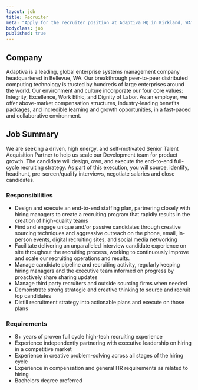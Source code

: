 ```yaml
---
layout: job
title: Recruiter
meta: "Apply for the recruiter position at Adaptiva HQ in Kirkland, WA"
bodyclass: job
published: true
---
```

## Company
Adaptiva is a leading, global enterprise systems management company headquartered in Bellevue, WA. Our breakthrough peer-to-peer distributed computing technology is trusted by hundreds of large enterprises around the world. Our environment and culture incorporate our four core values: Integrity, Excellence, Work Ethic, and Dignity of Labor. As an employer, we offer above-market compensation structures, industry-leading benefits packages, and incredible learning and growth opportunities, in a fast-paced and collaborative environment.

## Job Summary
We are seeking a driven, high energy, and self-motivated Senior Talent Acquisition Partner to help us scale our Development team for product growth. The candidate will design, own, and execute the end-to-end full-cycle recruiting strategy. As part of this execution, you will source, identify, headhunt, pre-screen/qualify interviews, negotiate salaries and close candidates.

### Responsibilities
* Design and execute an end-to-end staffing plan, partnering closely with hiring managers to create a recruiting program that rapidly results in the creation of high-quality teams
* Find and engage unique and/or passive candidates through creative sourcing techniques and aggressive outreach on the phone, email, in-person events, digital recruiting sites, and social media networking
* Facilitate delivering an unparalleled interview candidate experience on site throughout the recruiting process, working to continuously improve and scale our recruiting operations and results.
* Manage candidate pipeline and recruiting activity, regularly keeping hiring managers and the executive team informed on progress by proactively share sharing updates
* Manage third party recruiters and outside sourcing firms when needed
* Demonstrate strong strategic and creative thinking to source and recruit top candidates
* Distill recruitment strategy into actionable plans and execute on those plans

### Requirements
* 8+ years of proven full cycle high-tech recruiting experience
* Experience independently partnering with executive leadership on hiring in a competitive market
* Experience in creative problem-solving across all stages of the hiring cycle
* Experience in compensation and general HR requirements as related to hiring
* Bachelors degree preferred
